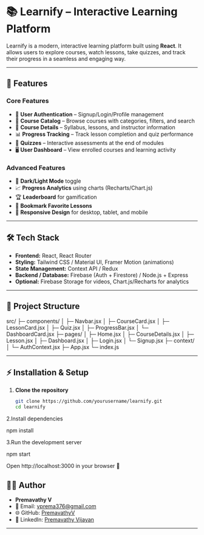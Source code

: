 # 📚 Learnify – Interactive Learning Platform

Learnify is a modern, interactive learning platform built using **React**. 
It allows users to explore courses, watch lessons, take quizzes, and track their progress in a seamless and engaging way. 

---

## 🚀 Features

### Core Features
- 🔐 **User Authentication** – Signup/Login/Profile management
- 📖 **Course Catalog** – Browse courses with categories, filters, and search  
- 🎥 **Course Details** – Syllabus, lessons, and instructor information  
- 📊 **Progress Tracking** – Track lesson completion and quiz performance 
- 📝 **Quizzes** – Interactive assessments at the end of modules  
- 🖥️ **User Dashboard** – View enrolled courses and learning activity 

### Advanced Features
- 🌙 **Dark/Light Mode** toggle 
- 📈 **Progress Analytics** using charts (Recharts/Chart.js)  
- 🏆 **Leaderboard** for gamification  
- 🔖 **Bookmark Favorite Lessons**  
- 📱 **Responsive Design** for desktop, tablet, and mobile  

---

## 🛠️ Tech Stack
- **Frontend:** React, React Router  
- **Styling:** Tailwind CSS / Material UI, Framer Motion (animations)  
- **State Management:** Context API / Redux  
- **Backend / Database:** Firebase (Auth + Firestore) / Node.js + Express  
- **Optional:** Firebase Storage for videos, Chart.js/Recharts for analytics  

---



## 📂 Project Structure
src/
├─ components/
│ ├─ Navbar.jsx
│ ├─ CourseCard.jsx
│ ├─ LessonCard.jsx
│ ├─ Quiz.jsx
│ ├─ ProgressBar.jsx
│ └─ DashboardCard.jsx
├─ pages/
│ ├─ Home.jsx
│ ├─ CourseDetails.jsx
│ ├─ Lesson.jsx
│ ├─ Dashboard.jsx
│ ├─ Login.jsx
│ └─ Signup.jsx
├─ context/
│ └─ AuthContext.jsx
├─ App.jsx
└─ index.js


---

## ⚡ Installation & Setup

1. **Clone the repository**
   ```bash
   git clone https://github.com/yourusername/learnify.git
   cd learnify

2.Install dependencies

npm install


3.Run the development server

npm start


Open http://localhost:3000
 in your browser 🚀



 ## 👩‍💻 Author

- **Premavathy V**  
- 📧 Email: [vprema376@gmail.com](mailto:vprema376@gmail.com)  
- 🌐 GitHub: [PremavathyV](https://github.com/PremavathyV)  
- 💼 LinkedIn:
 [Premavathy Vijayan](https://www.linkedin.com/in/premavathy-vijayan-921a39252/)

---
